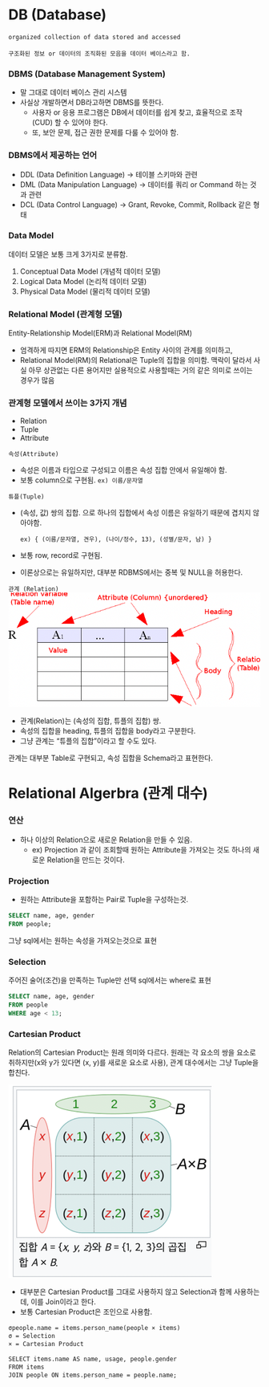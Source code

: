 # DB (Database)

```
organized collection of data stored and accessed

구조화된 정보 or 데이터의 조직화된 모음을 데이터 베이스라고 함.
```

### DBMS (Database Management System)

- 말 그대로 데이터 베이스 관리 시스템
- 사실상 개발하면서 DB라고하면 DBMS를 뜻한다.
  - 사용자 or 응용 프로그램은 DB에서 데이터를 쉽게 찾고, 효율적으로 조작(CUD) 할 수 있어야 한다.
  - 또, 보안 문제, 접근 권한 문제를 다룰 수 있어야 함.

### DBMS에서 제공하는 언어
- DDL (Data Definition Language) -> 테이블 스키마와 관련
- DML (Data Manipulation Language) -> 데이터를 쿼리 or Command 하는 것과 관련
- DCL (Data Control Language) -> Grant, Revoke, Commit, Rollback 같은 형태

### Data Model

데이터 모델은 보통 크게 3가지로 분류함.
1. Conceptual Data Model (개념적 데이터 모델)
2. Logical Data Model (논리적 데이터 모델)
3. Physical Data Model (물리적 데이터 모델)

### Relational Model (관계형 모델)

Entity-Relationship Model(ERM)과 Relational Model(RM)
- 엄격하게 따지면 ERM의 Relationship은 Entity 사이의 관계를 의미하고,
- Relational Model(RM)의 Relational은 Tuple의 집합을 의미함.
  맥락이 달라서 사실 아무 상관없는 다른 용어지만 실용적으로 사용할때는 거의 같은 의미로 쓰이는 경우가 많음

### 관계형 모델에서 쓰이는 3가지 개념
- Relation
- Tuple
- Attribute

`속성(Attribute)`

- 속성은 이름과 타입으로 구성되고 이름은 속성 집합 안에서 유일해야 함.
- 보통 column으로 구현됨.
  `ex) 이름/문자열`

`튜플(Tuple)`

- (속성, 값) 쌍의 집합. 으로 하나의 집합에서 속성 이름은 유일하기 때문에 겹치지 않아야함.

  `ex) { (이름/문자열, 견우), (나이/정수, 13), (성별/문자, 남) }`

- 보통 row, record로 구현됨.
- 이론상으로는 유일하지만, 대부분 RDBMS에서는 중복 및 NULL을 허용한다.

`관계 (Relation)`
![img.png](img.png)

- 관계(Relation)는 (속성의 집합, 튜플의 집합) 쌍.
- 속성의 집합을 heading, 튜플의 집합을 body라고 구분한다.
- 그냥 관계는 “튜플의 집합”이라고 할 수도 있다.

관계는 대부분 Table로 구현되고, 속성 집합을 Schema라고 표현한다.

# Relational Algerbra (관계 대수)

### 연산
- 하나 이상의 Relation으로 새로운 Relation을 만들 수 있음.
  - ex) Projection 과 같이 조회할때 원하는 Attribute을 가져오는 것도 하나의 새로운 Relation을 만드는 것이다.

### Projection
- 원하는 Attribute을 포함하는 Pair로 Tuple을 구성하는것.
```sql
SELECT name, age, gender
FROM people;
```
그냥 sql에서는 원하는 속성을 가져오는것으로 표현

### Selection
주어진 술어(조건)을 만족하는 Tuple만 선택
sql에서는 where로 표현
```sql
SELECT name, age, gender
FROM people
WHERE age < 13;
```

### Cartesian Product

Relation의 Cartesian Product는 원래 의미와 다르다. 
원래는 각 요소의 쌍을 요소로 취하지만(x와 y가 있다면 (x, y)를 새로운 요소로 사용), 관계 대수에서는 그냥 Tuple을 합친다.

![img_1.png](img_1.png)

- 대부분은 Cartesian Product를 그대로 사용하지 않고 Selection과 함께 사용하는데, 이를 Join이라고 한다.
- 보통 Cartesian Product은 조인으로 사용함.
```
σpeople.name = items.person_name(people × items)
σ = Selection
× = Cartesian Product
```
```
SELECT items.name AS name, usage, people.gender
FROM items
JOIN people ON items.person_name = people.name;
```




